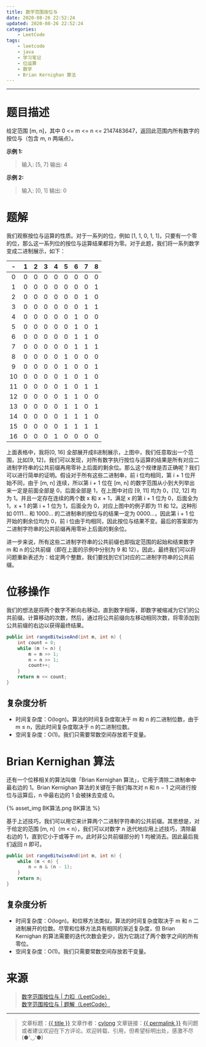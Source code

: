 ```yaml
---
title: 数字范围按位与
date: 2020-08-26 22:52:24
updated: 2020-08-26 22:52:24
categories:
    - LeetCode
tags:
    - leetcode
    - java
    - 学习笔记
    - 位运算
    - 数学
    - Brian Kernighan 算法
---
```

---

# 题目描述

给定范围 [m, n]，其中 0 <= m <= n <= 2147483647，返回此范围内所有数字的按位与（包含 m, n 两端点）。

**示例 1:**
> 输入: [5, 7]
> 输出: 4

**示例 2:**
> 输入: [0, 1]
> 输出: 0

<!-- more -->

# 题解

我们观察按位与运算的性质。对于一系列的位，例如 [1, 1, 0, 1, 1]，只要有一个零的位，那么这一系列位的按位与运算结果都将为零。对于此题，我们将一系列数字变成二进制展示，如下：

| -  | 1 | 2 | 3 | 4 | 5 | 6 | 7 | 8 |
|:--:|:-:|:-:|:-:|:-:|:-:|:-:|:-:|:-:|
| 0  | 0 | 0 | 0 | 0 | 0 | 0 | 0 | 0 |
| 1  | 0 | 0 | 0 | 0 | 0 | 0 | 0 | 1 |
| 2  | 0 | 0 | 0 | 0 | 0 | 0 | 1 | 0 |
| 3  | 0 | 0 | 0 | 0 | 0 | 0 | 1 | 1 |
| 4  | 0 | 0 | 0 | 0 | 0 | 1 | 0 | 0 |
| 5  | 0 | 0 | 0 | 0 | 0 | 1 | 0 | 1 |
| 6  | 0 | 0 | 0 | 0 | 0 | 1 | 1 | 0 |
| 7  | 0 | 0 | 0 | 0 | 0 | 1 | 1 | 1 |
| 8  | 0 | 0 | 0 | 0 | 1 | 0 | 0 | 0 |
| 9  | 0 | 0 | 0 | 0 | 1 | 0 | 0 | 1 |
| 10 | 0 | 0 | 0 | 0 | 1 | 0 | 1 | 0 |
| 11 | 0 | 0 | 0 | 0 | 1 | 0 | 1 | 1 |
| 12 | 0 | 0 | 0 | 0 | 1 | 1 | 0 | 0 |
| 13 | 0 | 0 | 0 | 0 | 1 | 1 | 0 | 1 |
| 14 | 0 | 0 | 0 | 0 | 1 | 1 | 1 | 0 |
| 15 | 0 | 0 | 0 | 0 | 1 | 1 | 1 | 1 |
| 16 | 0 | 0 | 0 | 1 | 0 | 0 | 0 | 0 |

上面表格中，我将[0, 16] 全部展开成8进制展示，上图中，我们任意取出一个范围，比如[9, 12]，我们可以发现，对所有数字执行按位与运算的结果是所有对应二进制字符串的公共前缀再用零补上后面的剩余位。那么这个规律是否正确呢？我们可以进行简单的证明。假设对于所有这些二进制串，前 i 位均相同，第 i + 1 位开始不同，由于 [m, n] 连续，所以第 i + 1 位在 [m, n] 的数字范围从小到大列举出来一定是前面全部是 0，后面全部是 1，在上图中对应 [9, 11] 均为 0，[12, 12] 均为 1。并且一定存在连续的两个数 x 和 x + 1，满足 x 的第 i + 1 位为 0，后面全为 1，x + 1 的第 i + 1 位为 1，后面全为 0，对应上图中的例子即为 11 和 12。这种形如 0111… 和 1000… 的二进制串的按位与的结果一定为 0000…，因此第 i + 1 位开始的剩余位均为 0，前 i 位由于均相同，因此按位与结果不变。最后的答案即为二进制字符串的公共前缀再用零补上后面的剩余位。
                                                                                                      
进一步来说，所有这些二进制字符串的公共前缀也即指定范围的起始和结束数字 m 和 n 的公共前缀（即在上面的示例中分别为 9 和 12）。因此，最终我们可以将问题重新表述为：给定两个整数，我们要找到它们对应的二进制字符串的公共前缀。

# 位移操作

我们的想法是将两个数字不断向右移动，直到数字相等，即数字被缩减为它们的公共前缀。计算移动的次数，然后，通过将公共前缀向左移动相同次数，将零添加到公共前缀的右边以获得最终结果。

```java
public int rangeBitwiseAnd(int m, int n) {
    int count = 0;
    while (m != n) {
        m = m >> 1;
        n = n >> 1;
        count++;
    }
    return m << count;
}
```

## 复杂度分析

* 时间复杂度：O(logn)。算法的时间复杂度取决于 m 和 n 的二进制位数，由于 m ≤ n，因此时间复杂度取决于 n 的二进制位数。
* 空间复杂度：O(1)。我们只需要常数空间存放若干变量。

# Brian Kernighan 算法

还有一个位移相关的算法叫做「Brian Kernighan 算法」，它用于清除二进制串中最右边的 1。Brian Kernighan 算法的关键在于我们每次对 n 和 n − 1 之间进行按位与运算后，n 中最右边的 1 会被抹去变成 0。

{% asset_img BK算法.png BK算法 %}

基于上述技巧，我们可以用它来计算两个二进制字符串的公共前缀。其思想是，对于给定的范围 [m, n]（m < n），我们可以对数字 n 迭代地应用上述技巧，清除最右边的 1，直到它小于或等于 m，此时非公共前缀部分的 1 均被消去。因此最后我们返回 n 即可。

```java
public int rangeBitwiseAnd(int m, int n) {
    while (m < n) {
        n = n & (n - 1);
    }
    return n;
}
```

## 复杂度分析

* 时间复杂度：O(logn)。和位移方法类似，算法的时间复杂度取决于 m 和 n 二进制展开的位数。尽管和位移方法具有相同的渐近复杂度，但 Brian Kernighan 的算法需要的迭代次数会更少，因为它跳过了两个数字之间的所有零位。
* 空间复杂度：O(1)。我们只需要常数空间存放若干变量。

# 来源
> [数字范围按位与 | 力扣（LeetCode）][1]
> [数字范围按位与 | 题解（LeetCode）][2]

---

> 文章标题：<a href='{{ permalink }}' title='{{ title }}' >{{ title }}</a>
> 文章作者：[cylong](http://www.cylong.com/about/ "cylong")
> 文章链接：<a href='{{ permalink }}' title='{{ title }}' >{{ permalink }}</a>
> 有问题或者建议欢迎在下方评论。欢迎转载、引用，但希望标明出处，感激不尽(●'◡'●)

[1]: https://leetcode-cn.com/problems/bitwise-and-of-numbers-range/ "数字范围按位与 | 力扣（LeetCode）"
[2]: https://leetcode-cn.com/problems/bitwise-and-of-numbers-range/solution/shu-zi-fan-wei-an-wei-yu-by-leetcode-solution/ "数字范围按位与 | 题解（LeetCode）"
